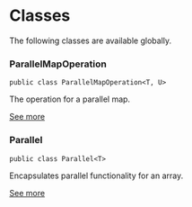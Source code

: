 # Classes
<p>The following classes are available globally.</p>

### ParallelMapOperation
<pre class="highlight swift"><code><span class="kd">public</span> <span class="kd">class</span> <span class="kt">ParallelMapOperation</span><span class="o">&lt;</span><span class="kt">T</span><span class="p">,</span> <span class="kt">U</span><span class="o">&gt;</span></code></pre>

<p>The operation for a parallel map.</p>

[See more](Classes/ParallelMapOperation.md)
### Parallel
<pre class="highlight swift"><code><span class="kd">public</span> <span class="kd">class</span> <span class="kt">Parallel</span><span class="o">&lt;</span><span class="kt">T</span><span class="o">&gt;</span></code></pre>

<p>Encapsulates parallel functionality for an array.</p>

[See more](Classes/Parallel.md)

